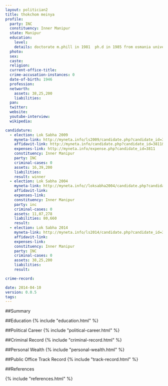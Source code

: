 ```yaml
---
layout: politician2
title: thokchom meinya
profile: 
  party: INC
  constituency: Inner Manipur
  state: Manipur
  education: 
    level: 
    details: doctorate m.phill in 1981  ph.d in 1985 from osmania university
  photo: 
  sex: 
  caste: 
  religion: 
  current-office-title: 
  crime-accusation-instances: 0
  date-of-birth: 1946
  profession: 
  networth: 
    assets: 38,25,200
    liabilities: 
  pan: 
  twitter: 
  website: 
  youtube-interview: 
  wikipedia: 

candidature: 
  - election: Lok Sabha 2009
    myneta-link: http://myneta.info/ls2009/candidate.php?candidate_id=3811
    affidavit-link: http://myneta.info/candidate.php?candidate_id=3811&scan=original
    expenses-link: http://myneta.info/expense.php?candidate_id=3811
    constituency: Inner Manipur 
    party: INC
    criminal-cases: 0
    assets: 16,39,200
    liabilities: 
    result: winner 
  - election: Lok Sabha 2004
    myneta-link: http://myneta.info//loksabha2004/candidate.php?candidate_id=2700
    affidavit-link: 
    expenses-link: 
    constituency: Inner Manipur 
    party: inc
    criminal-cases: 0
    assets: 11,07,278
    liabilities: 80,660
    result:  
  - election: Lok Sabha 2014
    myneta-link: http://myneta.info/ls2014/candidate.php?candidate_id=3477
    affidavit-link: 
    expenses-link: 
    constituency: Inner Manipur 
    party: INC
    criminal-cases: 0
    assets: 38,25,200
    liabilities: 
    result:  

crime-record: 

date: 2014-04-10
version: 0.0.5
tags: 
---
```


##Summary


##Education
{% include "education.html" %}


##Political Career
{% include "political-career.html" %}


##Criminal Record
{% include "criminal-record.html" %}


##Personal Wealth
{% include "personal-wealth.html" %}


##Public Office Track Record
{% include "track-record.html" %}


##References


{% include "references.html" %}
